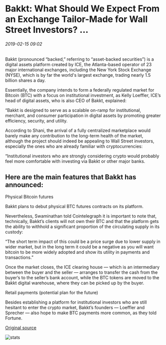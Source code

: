 # Bakkt: What Should We Expect From an Exchange Tailor-Made for Wall Street Investors? ...

###### 2019-02-15 09:02

Bakkt (pronounced “backed,” referring to “asset-backed securities”) is a digital assets platform created by ICE, the Atlanta-based operator of 23 major international exchanges, including the New York Stock Exchange (NYSE), which is by far the world's largest exchange, trading nearly 1.5 billion shares a day.

Essentially, the company intends to form a federally regulated market for Bitcoin (BTC) with a focus on institutional investment, as Kelly Loeffler, ICE’s head of digital assets, who is also CEO of Bakkt, explained:

“Bakkt is designed to serve as a scalable on-ramp for institutional, merchant, and consumer participation in digital assets by promoting greater efficiency, security, and utility.

According to Shani, the arrival of a fully centralized marketplace would barely make any contribution to the long-term health of the market, although the project should indeed be appealing to Wall Street investors, especially the ones who are already familiar with cryptocurrencies:

“Institutional investors who are strongly considering crypto would probably feel more comfortable with investing via Bakkt or other major banks.

## Here are the main features that Bakkt has announced:

Physical Bitcoin futures

Bakkt plans to debut physical BTC futures contracts on its platform.

Nevertheless, Swaminathan told Cointelegraph it is important to note that, technically, Bakkt’s clients will not own their BTC and that the platform gets the ability to withhold a significant proportion of the circulating supply in its custody:

“The short term impact of this could be a price surge due to lower supply in wider market, but in the long term it could be a negative as you will want bitcoin to be more widely adopted and show its utility in payments and transactions.”

Once the market closes, the ICE clearing house — which is an intermediary between the buyer and the seller — arranges to transfer the cash from the buyer’s to the seller’s bank account, while the BTC tokens are moved to the Bakkt digital warehouse, where they can be picked up by the buyer.

Retail payments (potential plan for the future)

Besides establishing a platform for institutional investors who are still hesitant to enter the crypto market, Bakkt’s founders — Loeffler and Sprecher — also hope to make BTC payments more common, as they told Fortune.

[Original source](https://cointelegraph.com/news/bakkt-what-should-we-expect-from-an-exchange-tailor-made-for-wall-street-investors)

![stats](https://c.statcounter.com/11760860/0/a89fa40b/1/ "stats")